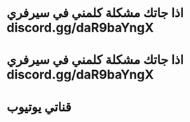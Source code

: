  # اذا جاتك مشكلة كلمني في سيرفري  discord.gg/daR9baYngX
 # اذا جاتك مشكلة كلمني في سيرفري  discord.gg/daR9baYngX

# قناتي يوتيوب 